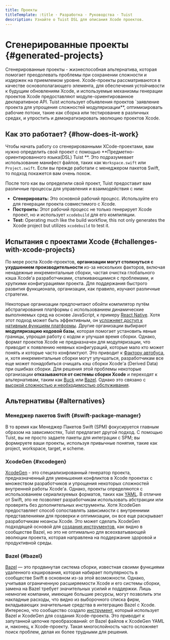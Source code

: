 ```yaml
---
title: Проекты
titleTemplate: :title · Разработка · Руководства · Tuist
description: Узнайте о Tuist DSL для описания Xcode проектов.
---
```


# Сгенерированные проекты {#generated-projects}

Сгенерированные проекты - жизнеспособная альтернатива, которая помогает преодолевать проблемы при сохранении сложности и издержек на приемлемом уровне. Xcode-проекты рассматриваются в качестве основополагающего элемента, для обеспечения устойчивости к будущим обновлениям Xcode, и используемые механизмы генерации проектов Xcode предоставляют модуле-ориентированное декларативное API. Tuist использует объявления проектов \`заявление проекта для упрощения сложностей модуляризации\*\*, оптимизировать рабочие потоки, такие как сборка или тестирование в различных средах, и упростить и демократизировать эволюцию проектов Xcode.

## Как это работает? {#how-does-it-work}

Чтобы начать работу со сгенерированными XCode-проектами, вам нужно определить свой проект с помощью \*\*Предметно-ориентированного языка(DSL) Tuist \*\*. Это подразумевает использование манифест файлов, таких как `Workspace.swift` или `Project.swift`. Если вы прежде работали с менеджером пакетов Swift, то подход покажется вам очень похож.

После того как вы определили свой проект, Tuist предоставит вам различные процессы для управления и взаимодействия с ним:

- **Сгенерировать:** Это основной рабочий процесс. Используйте его для генерации проекта совместимого с Xcode.
- **<LocalizedLink href="/guides/develop/build">Построить</LocalizedLink>:** Этот рабочий процесс не только генерирует Xcode проект, но и использует `xcodebuild` для его компиляции.
- **<LocalizedLink href="/guides/develop/test">Test</LocalizedLink>:** Operating much like the build workflow, this not only generates the Xcode project but utilizes `xcodebuild` to test it.

## Испытания с проектами Xcode {#challenges-with-xcode-projects}

По мере роста Xcode-проектов, **организации могут столкнуться с ухудшением производительности** из-за нескольких факторов, включая ненадежные инкрементальные сборки, частая очистка глобального кэша Xcode'а разработчиками, сталкивающимися с проблемами, и хрупкими конфигурациями проекта. Для поддержания быстрого развития функционала, организации, как правило, изучают различные стратегии.

Некоторые организации предпочитают обойти компилятор путём абстрагирования платформы с использованием динамические выполняемых сред на основе JavaScript, к примеру [React Native](https://reactnative.dev/). Хотя этот подход может быть эффективным, он [усложняет доступ к нативным функциям платформы](https://shopify.engineering/building-app-clip-react-native). Другие организации выбирают **модуляризацию кодовой базы**, которая помогает установить явные границы, упрощая работу с кодом и улучшая время сборки. Однако, формат проектов Xcode не предназначен для модуляризации, что приводит к появлению неявных конфигураций, которые мало кто может понять и которые часто конфликтуют. Это приводит к [Фактору автобуса](https://ru.wikipedia.org/wiki/%D0%A4%D0%B0%D0%Ba%D1%82%D0%Be%D1%80_%D0%B0%D0%B2%D1%82%D0%Be%D0%B1%D1%83%D1%81%D0%B0), и, хотя инкрементальные сборки могут улучшаться, разработчикам все еще может понадобиться очищать кэш сборки Xcode'а (Derived Data) при ошибках сборки. Для решения этой проблемы некоторые организации **отказываются от системы сборки Xcode** и переходят к альтернативам, таким как [Buck](https://buck.build/) или [Bazel](https://bazel.build/). Однако это связано с [высокой сложностью и необходимостью обслуживания](https://bazel.build/migrate/xcode).

## Альтернативы {#alternatives}

### Менеджер пакетов Swift {#swift-package-manager}

В то время как Менеджер Пакетов Swift (SPM) фокусируется главным образом на зависимостях, Tuist предлагает другой подход. С помощью Tuist, вы не просто задаете пакеты для интеграции с SPM; вы формируете ваши проекты, используя привычные понятия, такие как project, workspace, target, и scheme.

### XcodeGen {#xcodegen}

[XcodeGen](https://github.com/yonaskolb/XcodeGen) - это специализированный генератор проекта, предназначенный для уменьшения конфликтов в Xcode проектах с множеством разработчиков и упрощения некоторых сложностей внутренней работы Xcode'а. Однако, проекты определяются с использованием сериализуемых форматов, таких как [YAML](https://yaml.org/). В отличие от Swift, это не позволяет разработчикам использовать абстракции или проверять без дополнительных инструменты. Хотя XcodeGen предоставляет способ сопоставлять зависимости с внутренними представлениями для проверки и оптимизации, он все еще раскрывает разработчикам нюансы Xcode. Это может сделать XcodeGen подходящей основой для [создания инструментов](https://github.com/MobileNativeFoundation/rules_xcodeproj), как видно в сообществе Bazel, но это не оптимально для всеохватывающей эволюции проекта, которая направлена на поддержание здоровой и продуктивной среды.

### Bazel {#bazel}

[Bazel](https://bazel.build) — это продвинутая система сборки, известная своими функциями удаленного кэширования, которая набирает популярность в сообществе Swift в основном из-за этой возможности. Однако, учитывая ограниченную расширяемости Xcode и его системы сборки, замена на Bazel требует значительных усилий и поддержки. Лишь немногие компании, имеющие большие ресурсы, могут позволить эти накладные расходы, что видно из выборочного списка фирм, вкладывающих значительные средства в интеграцию Bazel с Xcode. Интересно, что сообщество создало [инструмент](https://github.com/MobileNativeFoundation/rules_xcodeproj), который использует Bazel и XcodeGen для создания Xcode-проекта. Это приводит к запутанной цепочке преобразований: от Bazel файлов к XcodeGen YAML и, наконец, к Xcode-проекту. Такая многослойность часто осложняет поиск проблем, делая их более трудными для решения.
